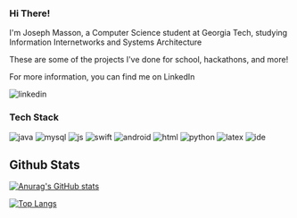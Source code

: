 ### Hi There!
I'm Joseph Masson, a Computer Science student at Georgia Tech, studying Information Internetworks and Systems Architecture

These are some of the projects I've done for school, hackathons, and more!

For more information, you can find me on LinkedIn

![linkedin](https://img.shields.io/badge/LinkedIn-0077B5?style=for-the-badge&logo=linkedin&logoColor=white)

### Tech Stack
![java](https://img.shields.io/badge/OpenJDK-ED8B00?style=for-the-badge&logo=openjdk&logoColor=white) ![mysql](https://img.shields.io/badge/MySQL-005C84?style=for-the-badge&logo=mysql&logoColor=white) ![js](https://img.shields.io/badge/JavaScript-323330?style=for-the-badge&logo=javascript&logoColor=F7DF1E) ![swift](https://img.shields.io/badge/Swift-FA7343?style=for-the-badge&logo=swift&logoColor=white) ![android](https://img.shields.io/badge/Android_Studio-3DDC84?style=for-the-badge&logo=android-studio&logoColor=white) ![html](https://img.shields.io/badge/HTML5-E34F26?style=for-the-badge&logo=html5&logoColor=white
) ![python](https://img.shields.io/badge/Python-FFD43B?style=for-the-badge&logo=python&logoColor=blue
) ![latex](https://img.shields.io/badge/LaTeX-47A141?style=for-the-badge&logo=LaTeX&logoColor=white
) ![ide](https://img.shields.io/badge/IntelliJ_IDEA-000000.svg?style=for-the-badge&logo=intellij-idea&logoColor=white)

## Github Stats
[![Anurag's GitHub stats](https://github-readme-stats.vercel.app/api?username=josephmasson26)](https://github.com/anuraghazra/github-readme-stats)

[![Top Langs](https://github-readme-stats.vercel.app/api/top-langs/?username=josephmasson26)](https://github.com/anuraghazra/github-readme-stats)


<!--
**josephmasson26/josephmasson26** is a ✨ _special_ ✨ repository because its `README.md` (this file) appears on your GitHub profile.

Here are some ideas to get you started:

- 🔭 I’m currently working on ...
- 🌱 I’m currently learning ...
- 👯 I’m looking to collaborate on ...
- 🤔 I’m looking for help with ...
- 💬 Ask me about ...
- 📫 How to reach me: ...
- 😄 Pronouns: ...
- ⚡ Fun fact: ...
-->
